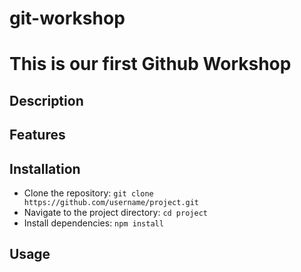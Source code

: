 # git-workshop

# This is our first Github Workshop

## Description

## Features

## Installation 
- Clone the repository: `git clone https://github.com/username/project.git`
- Navigate to the project directory: `cd project`
- Install dependencies: `npm install`

## Usage
